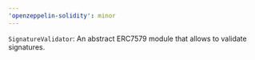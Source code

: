 ```yaml
---
'openzeppelin-solidity': minor
---
```


`SignatureValidator`: An abstract ERC7579 module that allows to validate signatures.
